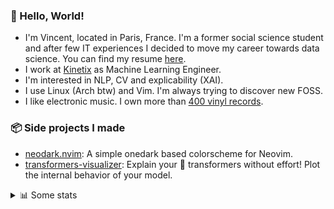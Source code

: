 ### 👋 Hello, World!

- I'm Vincent, located in Paris, France. I'm a former social science student and after few IT experiences I decided to move my career towards data science. You can find my resume [here](https://raw.githubusercontent.com/VDuchauffour/resume/main/resume.pdf).
- I work at <a href="https://www.kinetix.tech/">Kinetix<a/> as Machine Learning Engineer.
- I'm interested in NLP, CV and explicability (XAI).
- I use Linux (Arch btw) and Vim. I'm always trying to discover new FOSS.
- I like electronic music. I own more than <a href="https://www.discogs.com/user/Voigt_Kampff/collection">400 vinyl records<a/>.

### 📦 Side projects I made
  
- [neodark.nvim](https://github.com/VDuchauffour/neodark.nvim): A simple onedark based colorscheme for Neovim.
- [transformers-visualizer](https://github.com/VDuchauffour/transformers-visualizer): Explain your 🤗 transformers without effort! Plot the internal behavior of your model. 

<details><summary>📊 Some stats</summary>  
  
<p align="center">
  <img alt="VDuchauffour's github stats" src="https://github-readme-stats.vercel.app/api?username=VDuchauffour&count_private=true&include_all_commits=true&show_icons=true&theme=react"/>
  <br />
  <img alt="VDuchauffour's streak stats" src="https://streak-stats.demolab.com?user=VDuchauffour&theme=react"/>
  <br />
  <img alt="VDuchauffour's language stats" src="https://github-readme-stats.vercel.app/api/top-langs/?username=VDuchauffour&count_private=true&include_all_commits=true&show_icons=true&layout=compact&theme=react"/>
  <!--   <br />
  <img alt="VDuchauffour's Wakatime stats" src="https://github-readme-stats.vercel.app/api/wakatime?username=VDuchauffour&theme=react"/> -->
</p>

#### 🧭 Wakatime stats
<!--START_SECTION:waka-->
![Code Time](http://img.shields.io/badge/Code%20Time-684%20hrs%2059%20mins-blue)

![Lines of code](https://img.shields.io/badge/From%20Hello%20World%20I%27ve%20Written-162.2%20thousand%20lines%20of%20code-blue)

**🐱 My GitHub Data** 

> 📦 27.8 kB Used in GitHub's Storage 
 > 
> 🏆 1,709 Contributions in the Year 2023
 > 
> 🚫 Not Opted to Hire
 > 
> 📜 6 Public Repositories 
 > 
> 🔑 2 Private Repositories 
 > 
**I'm an Early 🐤** 

```text
🌞 Morning                165 commits         ██░░░░░░░░░░░░░░░░░░░░░░░   06.15 % 
🌆 Daytime                1689 commits        ████████████████░░░░░░░░░   62.95 % 
🌃 Evening                683 commits         ██████░░░░░░░░░░░░░░░░░░░   25.46 % 
🌙 Night                  146 commits         █░░░░░░░░░░░░░░░░░░░░░░░░   05.44 % 
```
📅 **I'm Most Productive on Monday** 

```text
Monday                   673 commits         ██████░░░░░░░░░░░░░░░░░░░   25.08 % 
Tuesday                  364 commits         ███░░░░░░░░░░░░░░░░░░░░░░   13.57 % 
Wednesday                432 commits         ████░░░░░░░░░░░░░░░░░░░░░   16.10 % 
Thursday                 547 commits         █████░░░░░░░░░░░░░░░░░░░░   20.39 % 
Friday                   540 commits         █████░░░░░░░░░░░░░░░░░░░░   20.13 % 
Saturday                 47 commits          ░░░░░░░░░░░░░░░░░░░░░░░░░   01.75 % 
Sunday                   80 commits          █░░░░░░░░░░░░░░░░░░░░░░░░   02.98 % 
```


📊 **This Week I Spent My Time On** 

```text
💬 Programming Languages: 
YAML                     4 hrs 50 mins       █████████░░░░░░░░░░░░░░░░   35.80 % 
TOML                     3 hrs 12 mins       ██████░░░░░░░░░░░░░░░░░░░   23.71 % 
TeX                      1 hr 55 mins        ████░░░░░░░░░░░░░░░░░░░░░   14.21 % 
Python                   1 hr 54 mins        ████░░░░░░░░░░░░░░░░░░░░░   14.10 % 
Markdown                 1 hr 1 min          ██░░░░░░░░░░░░░░░░░░░░░░░   07.62 % 
```


 Last Updated on 19/05/2023 00:39:50 UTC
<!--END_SECTION:waka-->
</details>
